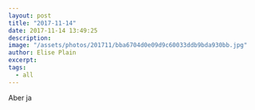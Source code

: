 ```yaml
---
layout: post
title: "2017-11-14"
date: 2017-11-14 13:49:25
description: 
image: "/assets/photos/201711/bba6704d0e09d9c60033ddb9bda930bb.jpg"
author: Elise Plain
excerpt: 
tags: 
  - all
---
```



<p></p>
<p>Aber ja</p>